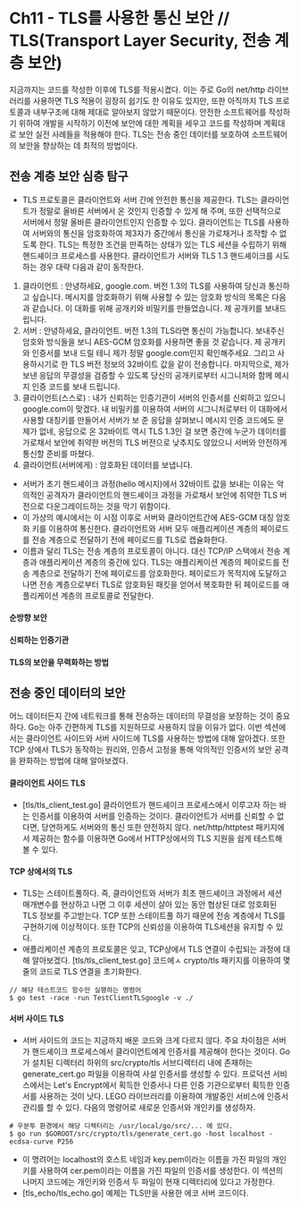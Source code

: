 # Ch11 - TLS를 사용한 통신 보안 // TLS(Transport Layer Security, 전송 계층 보안)
지금까지는 코드를 작성한 이후에 TLS를 적용시켰다. 이는 주로 Go의 net/http 라이브러리를 사용하면 TLS 적용이 굉장히 쉽기도 한 이유도 있지만, 또한 아직까지 TLS 프로토콜과 내부구조에 대해 제대로 알아보지 않았기 때문이다. 안전한 소프트웨어를 작성하기 위하여 개발을 시작하기 이전에 보안에 대한 계획을 세우고 코드를 작성하며 계획대로 보안 실전 사례들을 적용해야 한다. TLS는 전송 중인 데이터를 보호하여 소프트웨어의 보안을 향상하는 데 최적의 방법이다.


## 전송 계층 보안 심층 탐구
- TLS 프로토콜은 클라이언트와 서버 간에 안전한 통신을 제공한다. TLS는 클라이언트가 정말로 올바른 서버에서 온 것인지 인증할 수 있게 해 주며, 또한 선택적으로 서버에서 정말 올바른 클라이언트인지 인증할 수 있다. 클라이언트는 TLS를 사용하여 서버와의 통신을 암호화하여 제3자가 중간에서 통신을 가로채거나 조작할 수 없도록 한다. TLS는 특정한 조건을 만족하는 상태가 있는 TLS 세션을 수립하기 위해 핸드셰이크 프로세스를 사용한다. 클라이언트가 서버와 TLS 1.3 핸드셰이크를 시도하는 경우 대략 다음과 같이 동작한다.
1. 클라이언트 : 안녕하세요, google.com. 버전 1.3의 TLS를 사용하여 당신과 통신하고 싶습니다. 메시지를 암호화하기 위해 사용할 수 있는 암호화 방식의 목록은 다음과 같습니다. 이 대화를 위해 공개키와 비밀키를 만들었습니다. 제 공개키를 보내드립니다.
2. 서버 : 안녕하세요, 클라이언트. 버전 1.3의 TLS라면 통신이 가능합니다. 보내주신 암호와 방식들을 보니 AES-GCM 암호화를 사용하면 좋을 것 같습니다. 제 공개키와 인증서를 보내 드릴 테니 제가 정말 google.com인지 확인해주세요. 그리고 사용하시기로 한 TLS 버전 정보의 32바이트 값을 같이 전송합니다. 마지막으로, 제가 보낸 응답의 무결성을 검증할 수 있도록 당신의 공개키로부터 시그니처와 함께 메시지 인증 코드를 보내 드립니다.
3. 클라이언트(스스로) : 내가 신뢰하는 인증기관이 서버의 인증서를 신뢰하고 있으니 google.com이 맞겠다. 내 비밀키를 이용하여 서버의 시그니처로부터 이 대화에서 사용할 대칭키를 만들어서 서버가 보 준 응답을 살펴보니 메시지 인증 코드에도 문제가 없네, 응답으로 온 32바이트 역시 TLS 1.3인 걸 보면 중간에 누군가 데이터를 가로채서 보안에 취약한 버전의 TLS 버전으로 낮추지도 않았으니 서버와 안전하게 통신할 준비를 마쳤다.
4. 클라이언트(서버에게) : 암호화된 데이터를 보냅니다.

- 서버가 초기 핸드셰이크 과정(hello 메시지)에서 32바이트 값을 보내는 이유는 악의적인 공격자가 클라이언트의 핸드셰이크 과정을 가로채서 보안에 취약한 TLS 버전으로 다운그레이드하는 것을 막기 위함이다. 
- 이 가상의 예시에서는 이 시점 이후로 서버와 클라이언트간에 AES-GCM 대칭 암호화 키를 이용하여 통신한다. 클라이언트와 서버 모두 애플리케이션 계층의 페이로드를 전송 계층으로 전달하기 전에 페이로드를 TLS로 캡슐화한다.
- 이름과 달리 TLS는 전송 계층의 프로토콜이 아니다. 대신 TCP/IP 스택에서 전송 계층과 애플리케이션 계층의 중간에 있다. TLS는 애플리케이션 계층의 페이로드를 전송 계층으로 전달하기 전에 페이로드를 암호화한다. 페이로드가 목적지에 도달하고 나면 
전송 계층으로부터 TLS로 암호화된 패킷을 얻어서 복호화한 뒤 페이로드를 애플리케이션 계층의 프로토콜로 전달한다.

#### 순방향 보안
#### 신뢰하는 인증기관
#### TLS의 보안을 무력화하는 방법

## 전송 중인 데이터의 보안
어느 데이터든지 간에 네트워크를 통해 전송하는 데이터의 무결성을 보장하는 것이 중요하다. Go는 아주 간편하게 TLS를 지원하므로 사용하지 않을 이유가 없다. 이번 섹션에서는 클라이언트 사이드와 서버 사이드에 TLS를 사용하는 방법에 대해 알아겠다.
또한 TCP 상에서 TLS가 동작하는 원리와, 인증서 고정을 통해 악의적인 인증서의 보안 공격을 완화하는 방법에 대해 알아보겠다.

#### 클라이언트 사이드 TLS
- [tls/tls_client_test.go] 클라이언트가 핸드셰이크 프로세스에서 이루고자 하는 바는 인증서를 이용하여 서버를 인증하는 것이다. 클라이언트가 서버를 신뢰할 수 없다면, 당연하게도 서버와의 통신 또한 안전하지 않다. net/http/httptest 패키지에서
제공하는 함수를 이용하면 Go에서 HTTP상에서의 TLS 지원을 쉽게 테스트해 볼 수 있다.

#### TCP 상에서의 TLS
- TLS는 스테이트풀하다. 즉, 클라이언트와 서버가 최초 핸드셰이크 과정에서 세션 매개변수를 현상하고 나면 그 이후 세션이 살아 있는 동안 협상된 대로 암호화된 TLS 정보를 주고받는다. TCP 또한 스테이트풀 하기 때문에 전송 계층에서 TLS를 구현하기에 이상적이다. 
또한 TCP의 신뢰성을 이용하여 TLS세션을 유지할 수 있다.
- 애플리케이션 계층의 프로토콜은 잊고, TCP상에서 TLS 연결이 수립되는 과정에 대해 알아보겠다. [tls/tls_client_test.go] 코드에ㅅ crypto/tls 패키지를 이용하여 몇 줄의 코드로 TLS 연결을 초기화한다.
```
// 해당 테스트코드 함수만 실행하는 명령어
$ go test -race -run TestClientTLSgoogle -v ./
```

#### 서버 사이드 TLS
- 서버 사이드의 코드는 지금까지 배운 코드와 크게 다르지 않다. 주요 차이점은 서버가 핸드셰이크 프로세스에서 클라이언트에게 인증서를 제공해야 한다는 것이다. Go가 설치된 디렉터리 하위의 src/crypto/tls 서브디렉터리 내에 존재하는 generate_cert.go 파일을 이용하여 사설 인증서를 생성할 수 있다. 프로덕션 서비스에서는 Let's Encrypt에서 획득한 인증서나 다른 인증 기관으로부터 획득한 인증서를 사용하는 것이 낫다. LEGO 라이브러리를 이용하여 개발중인 서비스에 인증서 관리를 할 수 있다. 다음의 명령어로 새로운 인증서와 개인키를 생성하자.
```
# 우분투 환경에서 해당 디렉터리는 /usr/local/go/src/... 에 있다.
$ go run $GOROOT/src/crypto/tls/generate_cert.go -host localhost -ecdsa-curve P256
```

-  이 명려어는 localhost의 호스트 네임과 key.pem이라는 이름을 가진 파일의 개인키를 사용하여 cer.pem이라는 이름을 가진 파일의 인증서를 생성한다. 이 섹션의 나머지 코드에는 개인키와 인증서 두 파일이 현재 디렉터리에 있다고 가정한다.
- [tls_echo/tls_echo.go] 예제는 TLS만을 사용한 에코 서버 코드이다.